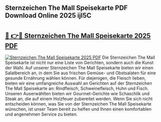 ## Sternzeichen The Mall Speisekarte PDF Download Online 2025 ijI5C

# <h2><a href="http://gccr55r.nevu.top/?p=Sternzeichen+The+Mall+Speisekarte">🔗 👉🔴 Sternzeichen The Mall Speisekarte 2025 PDF</a></h2>

[![Sternzeichen The Mall Speisekarte 2025 PDF](https://i.imgur.com/dBaPXMq.png)](http://gccr55r.nevu.top/?p=Sternzeichen+The+Mall+Speisekarte)
Die Sternzeichen The Mall Speisekarte ist nicht nur eine Liste von Gerichten, sondern auch die Kunst der Wahl. Auf unserer Sternzeichen The Mall Speisekarte bieten wir einen Salatbereich an, in dem Sie aus frischen Gemüse- und Obstsalaten für eine gesunde Ernährung wählen können. Für diejenigen, die Fleisch lieben, bieten wir eine umfangreiche Auswahl an Gerichten auf der Sternzeichen The Mall Speisekarte an: Rindfleisch, Schweinefleisch, Huhn und Fisch. Unseren Auserwählten bieten wir Gourmet-Gerichte wie Schaschlik und Steak an, die auf einem Holzfeuer zubereitet werden. Wenn Sie sich nicht entscheiden können, was Sie von der Sternzeichen The Mall Speisekarte wünschen, ist unser Team bereit zu helfen und Ihnen einen komfortablen und angenehmen Service zu bieten.
